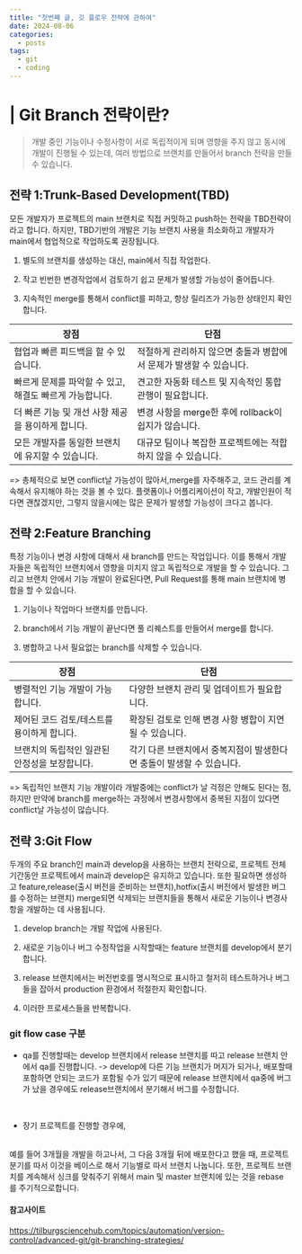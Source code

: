```yaml
---
title: "첫번째 글, 깃 플로우 전략에 관하여"
date: 2024-08-06
categories:
  - posts
tags:
  - git
  - coding
---
```


# | Git Branch 전략이란?
> 개발 중인 기능이나 수정사항이 서로 독립적이게 되며 영향을 주지 않고 동시에 개발이 진행될 수 있는데, 여러 방법으로 브랜치를 만들어서 branch 전략을 만들 수 있습니다.

## 전략 1:Trunk-Based Development(TBD)
모든 개발자가 프로젝트의 main 브랜치로 직접 커밋하고 push하는 전략을 TBD전략이라고 합니다. 
하지만, TBD기반의 개발은 기능 브랜치 사용을 최소화하고 개발자가 main에서 협업적으로 작업하도록 권장됩니다.
1. 별도의 브랜치를 생성하는 대신, main에서 직접 작업한다.

2. 작고 빈번한 변경작업에서 검토하기 쉽고 문제가 발생할 가능성이 줄어듭니다.
 
3. 지속적인 merge를 통해서 conflict를 피하고, 항상 릴리즈가 가능한 상태인지 확인 합니다. 

| 장점                               | 단점                                     |
|----------------------------------|----------------------------------------|
| 협업과 빠른 피드백을 할 수 있습니다.            | 적절하게 관리하지 않으면 충돌과 병합에서 문제가 발생할 수 있습니다. |
| 빠르게 문제를 파악할 수 있고, 해결도 빠르게 가능합니다. | 견고한 자동화 테스트 및 지속적인 통합 관행이 필요합니다.       |
| 더 빠른 기능 및 개선 사항 제공을 용이하게 합니다.    | 변경 사항을 merge한 후에 rollback이 쉽지가 않습니다.   |
| 모든 개발자를 동일한 브랜치에 유지할 수 있습니다.     | 대규모 팀이나 복잡한 프로젝트에는 적합하지 않을 수 있습니다.     |

=> 총체적으로 보면 conflict날 가능성이 많아서,merge를 자주해주고, 코드 관리를 계속해서 유지해야 하는 것을 볼 수 있다. 플랫폼이나 어플리케이션이 작고, 개발인원이 적다면 괜찮겠지만, 그렇지 않을시에는 많은 문제가 발생할 가능성이 크다고 봅니다.

## 전략 2:Feature Branching
특정 기능이나 변경 사항에 대해서 새 branch를 만드는 작업입니다.
이를 통해서 개발자들은 독립적인 브랜치에서 영향을 미치지 않고 독립적으로 개발을 할 수 있습니다. 그리고 브랜치 안에서 기능 개발이 완료된다면, Pull Request를 통해 main 브랜치에 병합을 할 수 있습니다.


1. 기능이나 작업마다 브랜치를 만듭니다.

2. branch에서 기능 개발이 끝난다면 풀 리퀘스트를 만들어서 merge를 합니다.

3. 병합하고 나서 필요없는 branch를 삭제할 수 있습니다.


| 장점                        | 단점                                      |
|---------------------------|-----------------------------------------|
| 병렬적인 기능 개발이 가능합니다.        | 다양한 브랜치 관리 및 업데이트가 필요합니다.               |
| 제어된 코드 검토/테스트를 용이하게 합니다.  | 확장된 검토로 인해 변경 사항 병합이 지연될 수 있습니다.        |
| 브랜치의 독립적인 일관된 안정성을 보장합니다. | 각기 다른 브랜치에서 중복지점이 발생한다면 충돌이 발생할 수 있습니다. |

=> 독립적인 브랜치 기능 개발이라 개발중에는 conflict가 날 걱정은 안해도 된다는 점, 하지만 만약에 branch를 merge하는 과정에서 변경사항에서 중복된 지점이 있다면 conflict날 가능성이 많습니다.


## 전략 3:Git Flow
두개의 주요 branch인 main과 develop을 사용하는 브랜치 전략으로, 프로젝트 전체 기간동안 프로젝트에서 main과 develop은 유지하고 있습니다. 또한 필요하면 생성하고 feature,release(출시 버전을 준비하는 브랜치),hotfix(출시 버전에서 발생한 버그를 수정하는 브랜치) merge되면 삭제되는 브랜치들을 통해서 새로운 기능이나 변경사항을 개발하는 데 사용됩니다.



1. develop branch는 개발 작업에 사용된다.

2. 새로운 기능이나 버그 수정작업을 시작할때는 feature 브랜치를 develop에서 분기합니다.

3. release 브랜치에서는 버전번호를 명시적으로 표시하고 철저히 테스트하거나 버그들을 잡아서 production 환경에서 적절한지 확인합니다.

4. 이러한 프로세스들을 반복합니다.

### git flow case 구분

- qa를 진행할때는 develop 브랜치에서 release 브랜치를 따고 release 브랜치 안에서 qa를 진행합니다. -> develop에 다른 기능 브랜치가 머지가 되거나, 배포할때 포함하면 안되는 코드가 포함될 수가 있기 때문에 release 브랜치에서
qa중에 버그가 났을 경우에도 release브랜치에서 분기해서 버그를 수정합니다.

<br>

- 장기 프로젝트를 진행할 경우에,
<br>
예를 들어 3개월을 개발을 하고나서, 그 다음 3개월 뒤에 배포한다고 했을 때,
프로젝트 분기를 따서 이것을 베이스로 해서 기능별로 따서 브랜치 나눕니다.
또한, 프로젝트 브랜치를 계속해서 싱크를 맞춰주기 위해서 main 및 master 브랜치에 있는 것을 rebase 를 주기적으로합니다.


#### 참고사이트
https://tilburgsciencehub.com/topics/automation/version-control/advanced-git/git-branching-strategies/